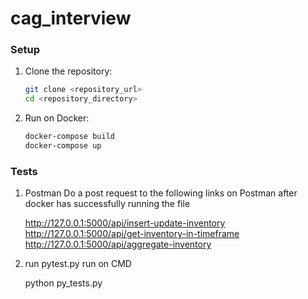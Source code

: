 # cag_interview

### Setup

1. Clone the repository:
   ```bash
   git clone <repository_url>
   cd <repository_directory>

   
2. Run on Docker:
   ```bash
   docker-compose build
   docker-compose up


### Tests

1. Postman
    Do a post request to the following links on Postman after docker has successfully running the file

    http://127.0.0.1:5000/api/insert-update-inventory<br>
    http://127.0.0.1:5000/api/get-inventory-in-timeframe<br>
    http://127.0.0.1:5000/api/aggregate-inventory


2. run pytest.py
    run on CMD 

    python py_tests.py
